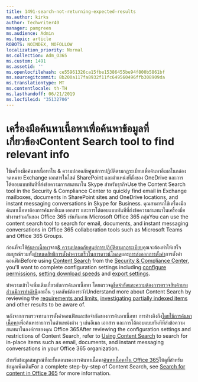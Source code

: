 ```yaml
---
title: 1491-search-not-returning-expected-results
ms.author: kirks
author: Techwriter40
manager: pamgreen
ms.audience: Admin
ms.topic: article
ROBOTS: NOINDEX, NOFOLLOW
localization_priority: Normal
ms.collection: Adm_O365
ms.custom: 1491
ms.assetid: ''
ms.openlocfilehash: ce55961326ca15fbe15386455be94f800b5861bf
ms.sourcegitcommit: 8b200a117fa8932f11fc649560496ffb308909da
ms.translationtype: MT
ms.contentlocale: th-TH
ms.lasthandoff: 06/21/2019
ms.locfileid: "35132706"
---
```

# <a name="content-search-tool-to-find-relevant-info"></a><span data-ttu-id="88e30-102">เครื่องมือค้นหาเนื้อหาเพื่อค้นหาข้อมูลที่เกี่ยวข้อง</span><span class="sxs-lookup"><span data-stu-id="88e30-102">Content Search tool to find relevant info</span></span>

<span data-ttu-id="88e30-103">ใช้เครื่องมือค้นหาเนื้อหาใน & ความปลอดภัยศูนย์การปฏิบัติตามกฎระเบียบเพื่อค้นหาอีเมลในกล่องจดหมาย Exchange เอกสารในไซต์ SharePoint และตำแหน่งที่ตั้งของ OneDrive และการโต้ตอบแบบทันทีที่ส่งข้อความการสนทนาใน Skype สำหรับธุรกิจ</span><span class="sxs-lookup"><span data-stu-id="88e30-103">Use the Content Search tool in the Security & Compliance Center to quickly find email in Exchange mailboxes, documents in SharePoint sites and OneDrive locations, and instant messaging conversations in Skype for Business.</span></span> <span data-ttu-id="88e30-104">คุณสามารถใช้เครื่องมือค้นหาเนื้อหาต้องการค้นหาอีเมล เอกสาร และการโต้ตอบแบบทันทีที่ส่งข้อความสนทนาในเครื่องมือทำงานร่วมกันของ Office 365 เช่นทีมงาน Microsoft Office 365 กลุ่ม</span><span class="sxs-lookup"><span data-stu-id="88e30-104">You can use the content search tool to search for email, documents, and instant messaging conversations in Office 365 collaboration tools such as Microsoft Teams and Office 365 Groups.</span></span>


<span data-ttu-id="88e30-105">ก่อนที่จะใช้[ค้นหาเนื้อหา](https://sip.protection.office.com/contentsearchbeta?ContentOnly=1)จาก[& ความปลอดภัยศูนย์การปฏิบัติตามกฎระเบียบ](https://sip.protection.office.com/homepage)คุณจะต้องทำให้เสร็จสมบูรณ์รวมทั้ง[กำหนดสิทธิ](https://docs.microsoft.com/office365/securitycompliance/permissions-filtering-for-content-search)[การตั้งค่าความเร็วในการดาวน์โหลด](https://docs.microsoft.com/office365/securitycompliance/increase-download-speeds-when-exporting-ediscovery-results)และ[การส่งออกการตั้งค่า](https://docs.microsoft.com/office365/securitycompliance/disable-reports-when-you-export-content-search-results)การตั้งค่าคอนฟิก</span><span class="sxs-lookup"><span data-stu-id="88e30-105">Before using [Content Search](https://sip.protection.office.com/contentsearchbeta?ContentOnly=1) from the [Security & Compliance Center](https://sip.protection.office.com/homepage), you'll want to complete configuration settings including [configure permissions](https://docs.microsoft.com/office365/securitycompliance/permissions-filtering-for-content-search), [setting download speeds](https://docs.microsoft.com/office365/securitycompliance/increase-download-speeds-when-exporting-ediscovery-results) and [export settings](https://docs.microsoft.com/office365/securitycompliance/disable-reports-when-you-export-content-search-results).</span></span>

<span data-ttu-id="88e30-106">ทำความเข้าใจเพิ่มเติมเกี่ยวกับการค้นหาเนื้อหา โดยตรวจดู[ขีดจำกัดและความต้องการ](https://docs.microsoft.com/office365/securitycompliance/limits-for-content-search)[ตรวจสินค้าบางส่วนมีการทำดัชนี](https://docs.microsoft.com/office365/securitycompliance/investigating-partially-indexed-items-in-ediscovery)และอื่น ๆ ผลลัพธ์ต้องระวัง</span><span class="sxs-lookup"><span data-stu-id="88e30-106">Understand more about Content Search by reviewing the [requirements and limits](https://docs.microsoft.com/office365/securitycompliance/limits-for-content-search), [investigating partially indexed items](https://docs.microsoft.com/office365/securitycompliance/investigating-partially-indexed-items-in-ediscovery) and other results to be aware of.</span></span>

<span data-ttu-id="88e30-107">หลังจากการตรวจทานการตั้งค่าคอนฟิกและข้อจำกัดของการค้นหาเนื้อหา การอ้างอิงถึง[โดยใช้การค้นหาเนื้อหา</a>เพื่อค้นหารายการในตำแหน่งต่าง ๆ เช่นอีเมล เอกสาร และการโต้ตอบแบบทันทีที่ส่งข้อความสนทนาในองค์กรของคุณ Office 365](https://docs.microsoft.com/office365/securitycompliance/content-search)</span><span class="sxs-lookup"><span data-stu-id="88e30-107">After reviewing the configuration settings and restrictions of Content Search, refer to [Using Content Search</a> to search for in-place items such as email, documents, and instant messaging conversations in your Office 365 organization](https://docs.microsoft.com/office365/securitycompliance/content-search).</span></span>

<span data-ttu-id="88e30-108">สำหรับข้อมูลสมบูรณ์ทีละขั้นตอนของการค้นหาเนื้อหา[ค้นหาเนื้อหาใน Office 365](https://docs.microsoft.com/office365/securitycompliance/search-for-content)ให้ดูที่สำหรับข้อมูลเพิ่มเติม</span><span class="sxs-lookup"><span data-stu-id="88e30-108">For a complete step-by-step of Content Search, see [Search for content in Office 365](https://docs.microsoft.com/office365/securitycompliance/search-for-content) for more information.</span></span>
